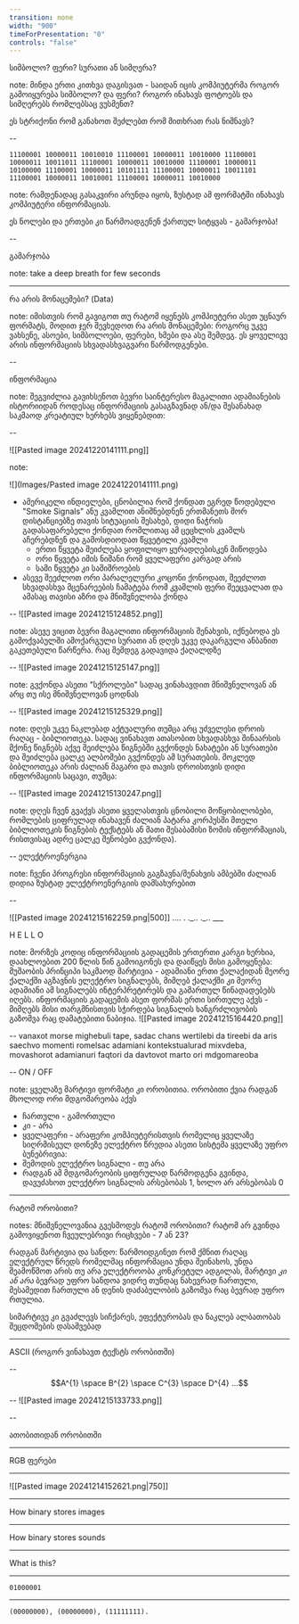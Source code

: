 ```yaml
---
transition: none
width: "900"
timeForPresentation: "0"
controls: "false"
---
```

სიმბოლო? ფერი? სურათი ან სიმღერა?

note:
მინდა ერთი კითხვა დაგისვათ - საიდან იცის კომპიუტერმა როგორ გამოიყურება სიმბოლო? და ფერი? როგორ ინახავს ფოტოებს და სიმღერებს რომლებსაც ვუსმენთ?

ეს სტრიქონი რომ განახოთ შეძლებთ რომ მითხრათ რას ნიშნავს?

--

`11100001 10000011 10010010 11100001 10000011 10010000 11100001 10000011 10011011 11100001 10000011 10010000 11100001 10000011 10100000 11100001 10000011 10101111 11100001 10000011 10011101 11100001 10000011 10010001 11100001 10000011 10010000`

note:
რამდენადაც გასაკვირი არუნდა იყოს, ზუსტად ამ ფორმატში ინახავს კომპიუტერი ინფორმაციას.

ეს ნოლები და ერთები კი წარმოადგენენ ქართულ სიტყვას - გამარჯობა!


--

გამარჯობა

note:
take a deep breath for few seconds


---

რა არის მონაცემები? (Data)

note:
იმისთვის რომ გავიგოთ თუ რატომ იყენებს კომპიუტერი ასეთ უცნაურ ფორმატს, მოდით ჯერ შევხედოთ რა არის მონაცემები:
როგორც უკვე ვახსენე, ასოები, სიმბოლოები, ფერები, ხმები და ასე შემდეგ. ეს ყოველივე არის ინფორმაციის სხვადასხვაგვარი წარმოდგენები. 

--

ინფორმაცია

note:
შეგვიძლია გავიხსენოთ ბევრი საინტერესო მაგალითი ადამიანების ისტორიიდან როდესაც ინფორმაციის გასაგზავნად ან/და შესანახად საკმაოდ კრეატიულ ხერხებს ვიყენებდით:

--

![[Pasted image 20241220141111.png]]

note:

![](Images/Pasted image 20241220141111.png)

- ამერიკელი ინდიელები, ცნობილია რომ ქონდათ ეგრედ წოდებული "Smoke Signals" ანუ კვამლით ანიშნებდნენ ერთმანეთს შორ დისტანციებზე თავის სიტუაციის შესახებ, დიდი ნაჭრის გადასაფარებელი ქონდათ რომლითაც ამ ცეცხლის კვამლს აჩერებდნენ და გამოსდიოდათ წყვეტილი კვამლი 
	- ერთი წყვეტა შეიძლება ყოფილიყო ყურადღებისკენ მიწოდება
	- ორი წყვეტა იმის ნიშანი რომ ყველაფერი კარგად არის
	- სამი წყვეტა კი საშიშროების
- ასევე შეეძლოთ ორი პარალელური კოცონი  ქონოდათ, შეეძლოთ სხვადასხვა მცენარეების ჩამატება რომ კვამლის ფერი შეეცვალათ და ამასაც თავისი აზრი და მნიშვნელობა ქონდა

--
![[Pasted image 20241215124852.png]]

note:
ასევე ვიცით ბევრი მაგალითი ინფორმაციის შენახვის, იქნებოდა ეს გამოქვაბულში ამოქარგული სურათი ან დღეს უკვე დაკარგული ანბანით გაკეთებული წარწერა. რაც შემდეგ გადავიდა ქაღალდზე

--
![[Pasted image 20241215125147.png]]

note: გვქონდა ასეთი "სქროლები" სადაც ვინახავდით მნიშვნელოვან ან არც თუ ისე მნიშვნელოვან ცოდნას

--
![[Pasted image 20241215125329.png]]

note:
დღეს უკვე ნაკლებად აქტუალური თუმცა არც უძველესი დროის რაღაც - ბიბლიოთეკა. სადაც ვინახავთ ათასობით სხვადასხვა შინაარსის მქონე წიგნებს აქვე შეიძლება წიგნებში გვქონდეს ნახატები ან სურათები და შეიძლება ცალკე ალბომები გვქონდეს ამ სურათების.
მოკლედ ბიბლიოთეკა არის ძალიან მაგარი და თავის დროისთვის დიდი ინფორმაციის საცავი, თუმცა:

--
![[Pasted image 20241215130247.png]]

note:
დღეს ჩვენ გვაქვს ასეთი ყველასთვის ცნობილი მოწყობილობები, რომლების ციფრულად ინახავენ ძალიან პატარა კორპუსში მთელი ბიბლიოთეკის წიგნების ტექსტებს ან მათი შესაბამისი ზომის ინფორმაციას, რისთვისაც ადრე ცალკე შენობები გვქონდა).

--
ელექტროენერგია

note:
ჩვენი პროგრესი ინფორმაციის გაგზავნა/შენახვის ამბებში ძალიან დიდია ზუსტად ელექტროენერგიის დამსახურებით

--

![[Pasted image 20241215162259.png|500]]
.... . .\_.. .\_.. ___

H E L L O

note:
მორზეს კოდიც ინფორმაციის გადაცემის ერთერთი კარგი ხერხია, დაახლოებით 200 წლის წინ გამოიგონეს და დაიწყეს მისი გამოყენება: მუშაობის პრინციპი საკმაოდ მარტივია - ადამიანი ერთი ქალაქიდან მეორე ქალაქში აგზავნის ელექტრო სიგნალებს, მიმღებ ქალაქში კი მეორე ადამიანი ამ სიგნალებს ინტერპრეტირებს და გამართულ წინადადებებს იღებს. ინფორმაციის გადაცემის ასეთ ფორმას ერთი სირთულე აქვს - მიმღებს მისი თარგმნისთვის სჭირდება სიგნალის ხანგრძლივობის გაზომვა რაც დამატებითი ნაბიჯია.
![[Pasted image 20241215164420.png]]

--
vanaxot morse mighebuli tape, sadac chans wertilebi da tireebi da aris saechvo momenti romelsac adamiani kontekstualurad mixvdeba,
movashorot adamianuri faqtori da davtovot marto ori mdgomareoba 

--
ON / OFF

note:
ყველაზე მარტივი ფორმატი კი ორობითია. ორობითი ქვია რადგან მხოლოდ ორი მდგომარეობა აქვს 
- ჩართული - გამორთული
- კი - არა
- ყველაფერი - არაფერი
კომპიუტერისთვის რომელიც ყველაზე სიღრმისეულ დონეზე ელექტრო წრედია ასეთი სისტემა ყველაზე უფრო ბუნებრივია:
- შემოდის ელექტრო სიგნალი - თუ არა
- რადგან ამ მდგომარეობის ციფრულად წარმოდგენა გვინდა, დავუძახოთ ელექტრო სიგნალის არსებობას 1, ხოლო არ არსებობას 0

---
რატომ ორობითი?

notes:
მნიშვნელოვანია გვესმოდეს რატომ ორობითი? რატომ არ გვინდა გამოვიყენოთ ჩვეულებრივი რიცხვები - 7 ან 23? 

რადგან მარტივია და სანდო: წარმოიდგინეთ რომ ქმნით რაღაც ელექტრულ წრედს რომელმაც ინფორმაცია უნდა შეინახოს, უნდა შეამოწმოთ არის თუ არა ელექტროობა კონკრეტულ ადგილას, მარტივი *კი ან არა* ბევრად უფრო სანდოა ვიდრე თუნდაც ნახევრად ჩართული, მესამედით ჩართული ან დენის დაძაბულობის გაზომვა რაც ბევრად უფრო რთულია. 

სიმარტივე კი გვაძლევს სიჩქარეს, ეფექტურობას და ნაკლებ ალბათობას შეცდომების დასაშვებად

---

ASCII (როგორ ვინახავთ ტექსტს ორობითში)

--
$$A^{1} \space B^{2} \space C^{3} \space D^{4} ...$$

--
![[Pasted image 20241215133733.png]]

--

ათობითიდან ორობითში

---

RGB ფერები

---

![[Pasted image 20241214152621.png|750]]

---
How binary stores images

---
How binary stores sounds

---
What is this?

---
`01000001`

---
`(00000000), (00000000), (11111111).`
